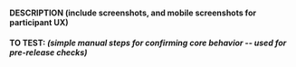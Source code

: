 #### DESCRIPTION (include screenshots, and mobile screenshots for participant UX)



#### TO TEST:  *(simple manual steps for confirming core behavior -- used for pre-release checks)*

